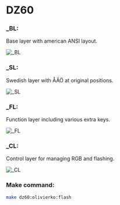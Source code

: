 # DZ60
### _BL:
Base layer with american ANSI layout.  

![_BL](https://i.imgur.com/BPMn7dk.png)
### _SL:
Swedish layer with ÅÄÖ at original positions.  

![_SL](https://i.imgur.com/I8QRh24.png)
### _FL:
Function layer including various extra keys.  

![_FL](https://i.imgur.com/nCbCIrZ.png)
### _CL:
Control layer for managing RGB and flashing.  

![_CL](https://i.imgur.com/QnoMgsb.png)
### Make command:
```sh
make dz60:olivierko:flash
```